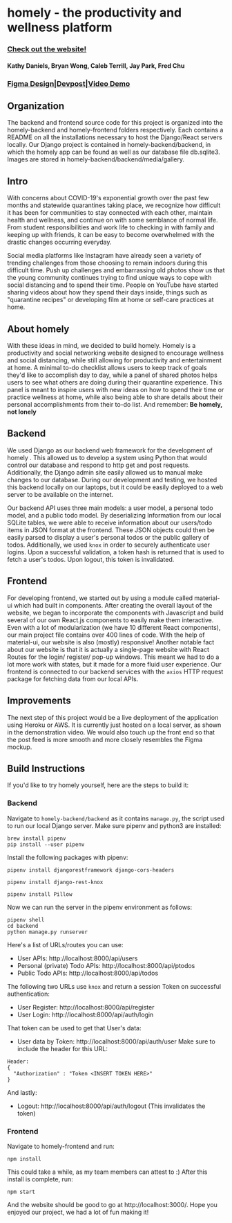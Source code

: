 # homely - the productivity and wellness platform
### [Check out the website!](https://bryanjwong.github.io/homely-website/?#/)
#### Kathy Daniels, Bryan Wong, Caleb Terrill, Jay Park, Fred Chu
### [Figma Design](https://www.figma.com/file/LgFWGLVNPVneEaJUmEv9mL/homely?node-id=0%3A1)|[Devpost](https://devpost.com/software/homely-15mlc4)|[Video Demo](https://www.youtube.com/watch?v=4wbE_BZI1kU)

## Organization 
The backend and frontend source code for this project is organized into the homely-backend and homely-frontend folders respectively. Each contains a README on all the installations necessary to host the Django/React servers locally. Our Django project is contained in homely-backend/backend, in which the homely app can be found as well as our database file db.sqlite3. Images are stored in homely-backend/backend/media/gallery. 

## Intro 
With concerns about COVID-19's exponential growth over the past few months and statewide quarantines taking place, we recognize how difficult it has been for communities to stay connected with each other, maintain health and wellness, and continue on with some semblance of normal life. From student responsibilities and work life to checking in with family and keeping up with friends, it can be easy to become overwhelmed with the drastic changes occurring everyday.

Social media platforms like Instagram have already seen a variety of trending challenges from those choosing to remain indoors during this difficult time. Push up challenges and embarrassing old photos show us that the young community continues trying to find unique ways to cope with social distancing and to spend their time. People on YouTube have started sharing videos about how they spend their days inside, things such as "quarantine recipes" or developing film at home or self-care practices at home.

## About homely
With these ideas in mind, we decided to build homely. Homely is a productivity and social networking website  designed to encourage wellness and social distancing, while still allowing for productivity and entertainment at home. A minimal to-do checklist allows users to keep track of goals they'd like to accomplish day to day, while a panel of shared photos helps users to see what others are doing during their quarantine experience. This panel is meant to inspire users with new ideas on how to spend their time or practice wellness at home, while also being able to share details about their personal accomplishments from their to-do list. And remember: **Be homely, not lonely**

## Backend
We used Django as our backend web framework for the development of homely . This allowed us to develop a system using Python that would control our database and respond to http get and post requests. Additionally, the Django admin site easily allowed us to manual make changes to our database. During our development and testing, we hosted this backend locally on our laptops, but it could be easily deployed to a web server to be available on the internet.

Our backend API uses three main models: a user model, a personal todo model, and a public todo model. By deserializing Information from our local SQLite tables, we were able to receive information about our users/todo items in JSON format at the frontend. These JSON objects could then be easily parsed to display a user's personal todos or the public gallery of todos. Additionally, we used `knox` in order to securely authenticate user logins. Upon a successful validation, a token hash is returned that is used to fetch a user's todos. Upon logout, this token is invalidated.

## Frontend
For developing frontend, we started out by using a module called material-ui which had built in components. After creating the  overall layout of the website, we began to incorporate the components with Javascript and build several of our own React.js components to easily make them interactive. Even with a lot of modularization (we have 10 different React components), our main project file contains over 400 lines of code. With the help of material-ui, our website is also (mostly) responsive! Another notable fact about our website is that it is actually a single-page website with React Routes for the login/ register/ pop-up windows. This meant we had to do a lot more work with states, but it made for a more fluid user experience. Our frontend is connected to our backend services with the `axios` HTTP request package for fetching data from our local APIs.

## Improvements
The next step of this project would be a live deployment of the application using Heroku or AWS. It is currently just hosted on a local server, as shown in the demonstration video. We would also touch up the front end so that the post feed is more smooth and more closely resembles the Figma mockup. 

## Build Instructions
If you'd like to try homely yourself, here are the steps to build it:

### Backend
Navigate to `homely-backend/backend` as it contains `manage.py`, the script used to run our local Django server. Make sure pipenv and python3 are installed:

```
brew install pipenv
pip install --user pipenv
```

Install the following packages with pipenv:

```
pipenv install djangorestframework django-cors-headers

pipenv install django-rest-knox

pipenv install Pillow
```

Now we can run the server in the pipenv environment as follows:

```
pipenv shell
cd backend
python manage.py runserver
```

Here's a list of URLs/routes you can use:
* User APIs: http://localhost:8000/api/users
* Personal (private) Todo APIs: http://localhost:8000/api/ptodos
* Public Todo APIs: http://localhost:8000/api/todos

The following two URLs use `knox` and return a session Token on successful authentication:
* User Register: http://localhost:8000/api/register
* User Login: http://localhost:8000/api/auth/login

That token can be used to get that User's data:
* User data by Token: http://localhost:8000/api/auth/user
Make sure to include the header for this URL:
```
Header:
{
  "Authorization" : "Token <INSERT TOKEN HERE>"
}
```
And lastly:
* Logout: http://localhost:8000/api/auth/logout
(This invalidates the token)

### Frontend
Navigate to homely-frontend and run:
```
npm install
```
This could take a while, as my team members can attest to :)
After this install is complete, run:
```
npm start
```
And the website should be good to go at http://localhost:3000/. Hope you enjoyed our project, we had a lot of fun making it!
